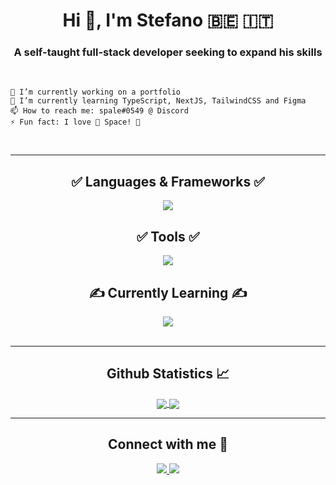 <h1 align="center">Hi 👋, I'm Stefano 🇧🇪 🇮🇹</h1>

<h3 align="center">A self-taught full-stack developer seeking to expand his skills</h3>

<br>

    🔭 I’m currently working on a portfolio
    🌱 I’m currently learning TypeScript, NextJS, TailwindCSS and Figma
    📫 How to reach me: spale#0549 @ Discord
    ⚡ Fun fact: I love 🚀 Space! 🚀

<br>

---

  <h2 align="center">✅ Languages & Frameworks ✅</h2>
  
  <div align="center">
  <a href="https://skillicons.dev">
    <img src="https://skillicons.dev/icons?i=js,react,nodejs,html,css,net,java,mysql,py,express&theme=dark&perline=5">
  </a>

  <br>

  <h2 align="center">✅ Tools ✅</h2>

  <a href="https://skillicons.dev">
    <img src="https://skillicons.dev/icons?i=bash,postman,webpack,docker,git,vscode,ps,pr&theme=dark&perline=4">
  </a>

  <br>

  <h2 align="center">✍️ Currently Learning ✍️</h2>

  <a href="https://skillicons.dev">
    <img src="https://skillicons.dev/icons?i=ts,next,figma,tailwind&theme=dark&perline=2">
  </a>
</div>

<br>

---

  <h2 align="center"> Github Statistics 📈 </h2>
  
  <div align="center"> 
     <a href="">
      <img align="center" src="https://github-readme-stats-sigma-five.vercel.app/api?username=spale-dev&show_icons=true&include_all_commits=true&count_private=true&theme=react&line_height=40" />
    </a>
    <a href="">
      <img align="center" src="https://github-readme-stats.vercel.app/api/top-langs/?username=spale-dev&theme=react&line_height=40&hide=css"/>
    </a>
</div>

---

  <h2 align="center">Connect with me 📲</h2>
  
  <div align="center"> 
  <a href="https://stackoverflow.com/users/20458282">
    <img src="https://skillicons.dev/icons?i=stackoverflow&theme=dark">
  </a>
  <a href="https://www.linkedin.com/in/stefano-paletta-140321255/">
    <img src="https://skillicons.dev/icons?i=linkedin&theme=dark">
  </a>
</div>
